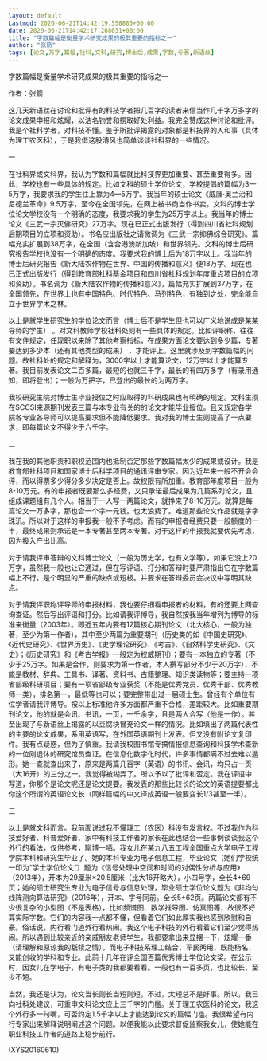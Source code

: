 ```yaml
---
layout: default
Lastmod: 2020-06-21T14:42:19.558885+00:00
date: 2020-06-21T14:42:17.268031+00:00
title: "字数篇幅是衡量学术研究成果的极其重要的指标之一"
author: "张箭"
tags: [论文,万字,篇幅,社科,文科,研究,博士后,成果,字数,专著,新语丝]
---
```


字数篇幅是衡量学术研究成果的极其重要的指标之一

作者：张箭

这几天新语丝在讨论和批评有的科技学者把几百字的读者来信当作几千字万多字的论文成果申报和炫耀，以沽名钓誉和捞取好处利益。我完全赞成这种讨论和批评。我是个社科学者，对科技不懂。鉴于所批评揭露的对象都是科技界的人和事（具体为理工农医科），于是我借这股清风也简单谈谈社科界的一些情况。

一

在社科界或文科界，我认为字数和篇幅就比科技界更加重要、甚至重要得多。因此，学校也有一些具体的规定。比如文科的硕士学位论文，学校提倡的篇幅为3—5万字，我要求我的学生往上靠为4—5万字。我当年的硕士论文《威廉·奥兰治和尼德兰革命》9.5万字，至今在全国领先，在网上被书商当作书卖。文科的博士学位论文学校没有一个明确的态度，我要求我的学生为25万字以上。我当年的博士论文《三武一宗灭佛研究》27万字。现在已正式出版发行（得到四川省社科规划后期项目的立项和资助）。书名应出版社之请微调为《三武一宗抑佛综合研究》。篇幅充实扩展到38万字，在全国（含台港澳新加坡）和世界领先。文科的博士后研究报告学校也没有一个明确的态度。我要求我的博士后为18万字以上。我当年的博士后研究报告《新大陆农作物在世界、中国的传播和意义》便18万字。现在也已正式出版发行（得到教育部社科基金项目和四川省社科规划年度重点项目的立项和资助）。书名调为《新大陆农作物的传播和意义》，篇幅充实扩展到37万字，在全国领先，在世界上也有中国特色、时代特色、马列特色，有独到之处，完全能自立于世界学术之林。

以上是就学生研究生的学位论文而言（博士后不是学生但也可以广义地说成是某某导师的学生） 。对文科教师学校社科处则有一些具体的规定。比如评职称，往往有文件规定，任现职以来除了其他考察指标，在成果方面论文要达到多少篇，专著要达到多少本（还有其他类型的成果） ，才能评上。这里就涉及到字数篇幅的问题。故社科处的规定和解释为，3000字以上才能算论文，12万字以上才能算专著。我目前发表论文二百多篇，最短的也就三千字，最长的有四万多字（有录用通知，即将登出）；一般为万把字，已登出的最长的为两万字。

我校研究生院对博士生毕业授位之时应取得的科研成果也有明确的规定。文科生须在SCCSI来源期刊发表三篇与本专业有关的的论文才能毕业授位。且又规定各学院各专业各导师可以提高要求但不能降低要求。我对我的博士生则提高了一点要求，即每篇论文不得少于六千字。

二

我在我的其他职责和职权范围内也抵制否定那些字数篇幅太少的成果或设计。我是教育部社科项目和国家博士后科学项目的通讯评审专家。因为近年来一般不开会会评，而以得票多少得分多少决定是否上。故权限有所加重。教育部年度项目一般为8-10万元。有的申报者既要那么多经费，又只承诺最后成果为几篇系列论文，且组成课题组有几个人。相当于一人写一两篇论文，就挣来了8-10万元。就算是每篇论文一万多字，那也合一个字一元钱。也太浪费了。难道那些论文作品就是字字珠玑。所以对于这样的申报我一般不予考虑。而有的申报者经费只要一般额度的一半，最终成果则承诺是一本专著甚至两本专著。对于这样的申报我就要优先考虑，因为投入产出比高。

对于请我评审答辩的文科博士论文（一般为历史学，也有文学等），如果它没上20万字，虽然我一般也让它通过，但在写评语、打分和答辩时要严肃指出它在字数篇幅上不行，是个明显的严重的缺点或短板。并要求在答辩委员会决议中写明其缺点。

对于请我评职称评导师的申报材料，我也要仔细看申报者的材料，有的还要上网查询查证。然后写出评语和打分。比如请我评博导，我自然按我当年增列为博导的标准来衡量（2003年）。即近五年内要有12篇核心期刊论文（北大核心，一般为独著，至少为第一作者），其中至少两篇为重要期刊（历史类的如《中国史研究》、《近代史研究》、《世界历史》、《史学理论研究》、《考古》、《自然科学史研究》、《文史》；《历史研究》和《考古学报》一般定为权威期刊）；要有一本独立的专著（不少于25万字。如果是合作，则要求为第一作者，本人撰写部分不少于20万字），不能是教材、辞典、工具书、译著、资料书、古籍整理、知识类读物等；要主持一项省部级科研项目；要有一项省部级专业获奖（不能是优秀党员、优秀干部、优秀教师一类），排名第一，最低等也可以；要完整带出过一届硕士生。曾经有个单位有位学者请我评博导。按以上标准他许多方面都严重不合格，差距较大。比如重要期刊论文，他的就是会讯、书讯，一页，一千余字，且是两人合写（他是一作）。甚至出现了与新语丝上揭露的以豆腐块冒充论文一样的情况。比如填出了两篇代表性的主要的论文成果，系用英语写，在外国英语期刊上发表。但又没有附论文复印件。我有点疑惑，但为了慎重。我请我校图书馆专搞情报信息查询和科技学术查新的一位刚退休的研究馆员查证。在信息化数字化时代，许多事情都瞒不过去难以遁形。她一查就查出来了，原来是两篇几百字（英语）的书讯、会讯，均只占一页（大16开）的三分之一。我觉得被糊弄了。所以予以了批评和否定。我在评语中写道，你那个是论文呢还是论文提要。我发表的那些比较长的论文的英语提要都比你这个所谓的英语论文长（同样篇幅的中文译成英语一般要变长1/3甚至一半）。

三

以上是就文科而言。我前面说过我不懂理工（农医）科没有发言权。不过我作为科技爱好者、科普爱好者、家中有科技工作者的家长在此也结合一些事例谈谈我这个外行的看法，仅供参考，聊博一哂。我女儿在某九八五工程全国重点大学电子工程学院本科和研究生毕业了。她的本科专业为电子信息工程，毕业论文（她们学校统一印为“学士学位论文”）题为《信号处理中空间和时间的对偶性分析与应用》（2013年），开本为29厘米×20.5厘米（比大16开略大），小四号字，全长4+69页；她的硕士研究生专业为电子信号与信息处理，毕业硕士学位论文题为《非均匀线阵测向算法研究》（2016年），开本、字号同前。全长5+62页。两篇论文都有不少很复杂的小型图（不是表格），比如频谱图、数学推导图、仿真图等，故很不好算实际字数。它们的内容我一点都不懂，但看着它们如此厚实我也感到欣慰和自豪。俗话说，内行看门道外行看热闹。我这个电子科技的外行看着它们至少觉得热闹。所以遇到比较亲近的亲戚朋友老师学生，我都要拿出来显摆一下，炫耀一番（请理解和原谅我的舐犊之情）。而电子科技系理工结合，军民两用，既能杨名、又能创收的学科和专业。此前十几年在评全国百篇优秀博士学位论文奖。在公示时，因女儿在学电子，有电子类的我都要看看。一般也有一百多页，也比较长，至少不短。

当然，我还是认为，论文当长则长当短则短。不过，太短总不是好事。所以，我已向社科处建议，可重申文科论文应上三千字的门槛。关于理工农医科的论文，我这个外行多一句嘴，可否约定1.5千字以上才能达到论文的篇幅门槛。我很希望有内行专家出来解释说明阐述这个问题。以便我能以此要求督促监察我女儿，使她能在职业科技工作者的道路上稳步前行。

(XYS20160610)

